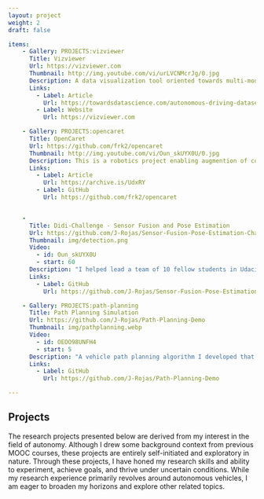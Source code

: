 ```yaml
---
layout: project
weight: 2
draft: false

items:
    - Gallery: PROJECTS:vizviewer
      Title: Vizviewer
      Url: https://vizviewer.com
      Thumbnail: http://img.youtube.com/vi/urLVCNMcrJg/0.jpg
      Description: A data visualization tool oriented towards multi-model engineering and scientific datasets. I built this tool using Python, Typescript, Vue with integration with ROS. I have used this during my robotics research for visualizing real time and prerecorded data, but have adapted it for other visualization and application related tasks.
      Links:
        - Label: Article
          Url: https://towardsdatascience.com/autonomous-driving-dataset-visualization-with-python-and-vizviewer-24ce3d3d11a0
        - Label: Website
          Url: https://vizviewer.com

    - Gallery: PROJECTS:opencaret
      Title: OpenCaret
      Url: https://github.com/frk2/opencaret
      Thumbnail: http://img.youtube.com/vi/Oun_skUYX0U/0.jpg
      Description: This is a robotics project enabling augmention of consumer vehicles for autonmous vehicle research. Our effort was focused on reverse-engineering the control systems to allow full autonomous control a vehicle. I successfully researched and developed support for a new vehicle (Hyundai Sonata).  We were able to demonstrate autonmous control of steering and vehicle speed using Arduino and ROS along with a sensor suite of cameras, GNSS-RTK, radar. Our team's effort was published in the [New York Times](https://archive.is/UdxRY).
      Links:
        - Label: Article
          Url: https://archive.is/UdxRY
        - Label: GitHub
          Url: https://github.com/frk2/opencaret


    -
      Title: Didi-Challenge - Sensor Fusion and Pose Estimation
      Url: https://github.com/J-Rojas/Sensor-Fusion-Pose-Estimation-Challenge
      Thumbnail: img/detection.png
      Video:
        - id: Oun_skUYX0U
        - start: 60
      Description: "I helped lead a team of 10 fellow students in Udacity's autonomous vehicle coursework to apply their knowledge to a multi-sensor fusion project to detect cars and pedestrians using Didi Chuxing's datasets. We trained a convolutional neural net using multi-modal data: camera images, 360 degree and overhead lidar views. We submitted our work into a global competition and our team scored in the top 20 of over 200 teams worldwide."
      Links:
        - Label: GitHub
          Url: https://github.com/J-Rojas/Sensor-Fusion-Pose-Estimation-Challenge

    - Gallery: PROJECTS:path-planning
      Title: Path Planning Simulation
      Url: https://github.com/J-Rojas/Path-Planning-Demo
      Thumbnail: img/pathplanning.webp
      Video:
        - id: OEOO98UNFH4
        - start: 5
      Description: "A vehicle path planning algorithm I developed that searches for potential trajectories using higher-order curve fitting to prioritize comfort and safety during lane changes and speed adjustments and secondly optimize for speed down the road. The project runs in a randomized highway simulator. The code was written in C++."
      Links:
        - Label: GitHub
          Url: https://github.com/J-Rojas/Path-Planning-Demo

---
```


## Projects

The research projects presented below are derived from my interest in the field of autonomy. Although I drew some background context from previous MOOC courses, these projects are entirely self-initiated and exploratory in nature. Through these projects, I have honed my research skills and ability to experiment, achieve goals, and thrive under uncertain conditions. While my research experience primarily revolves around autonomous vehicles, I am eager to broaden my horizons and explore other related topics.